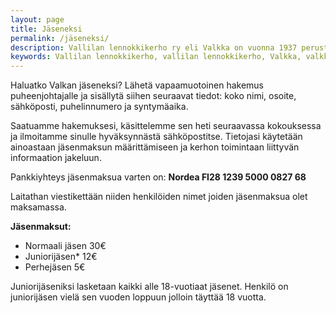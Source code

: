 ```yaml
---
layout: page
title: Jäseneksi
permalink: /jäseneksi/
description: Vallilan lennokkikerho ry eli Valkka on vuonna 1937 perustettu lennokkikerho, jonka laajassa jäsenistössä on lähes kaikki lennokkiluokat edustettuina.
keywords: Vallilan lennokkikerho, vallilan lennokkikerho, Valkka, valkka, Vallilan, vallilan, Lennokkikerho, lennokkikerho, lennokki, lennätys
---
```


Haluatko Valkan jäseneksi? Lähetä vapaamuotoinen hakemus puheenjohtajalle ja sisällytä siihen seuraavat tiedot: koko nimi, osoite, sähköposti, puhelinnumero ja syntymäaika.

Saatuamme hakemuksesi, käsittelemme sen heti seuraavassa kokouksessa ja ilmoitamme sinulle hyväksynnästä sähköpostitse. Tietojasi käytetään ainoastaan jäsenmaksun määrittämiseen ja kerhon toimintaan liittyvän informaation jakeluun.

 
Pankkiyhteys jäsenmaksua varten on: **Nordea FI28 1239 5000 0827 68**

Laitathan viestikettään niiden henkilöiden nimet joiden jäsenmaksua olet maksamassa.

 

**Jäsenmaksut:**
* Normaali jäsen 30€
* Juniorijäsen* 12€
* Perhejäsen 5€ 

Juniorijäseniksi lasketaan kaikki alle 18-vuotiaat jäsenet. Henkilö on juniorijäsen vielä sen vuoden loppuun jolloin täyttää 18 vuotta.
